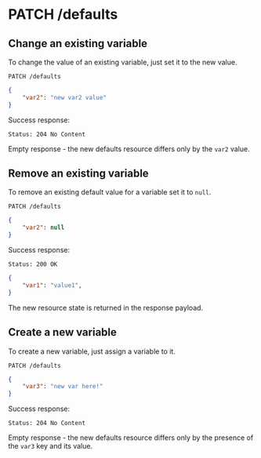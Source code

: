 # PATCH /defaults

## Change an existing variable

To change the value of an existing variable, just set it to the new value.

    PATCH /defaults

```json
{
    "var2": "new var2 value"
}
```

Success response:

    Status: 204 No Content

Empty response - the new defaults resource differs only by the `var2` value.

## Remove an existing variable

To remove an existing default value for a variable set it to `null`.

    PATCH /defaults

```json
{
    "var2": null
}
```

Success response:

    Status: 200 OK

```json
{
    "var1": "value1",
}
```

The new resource state is returned in the response payload.

## Create a new variable

To create a new variable, just assign a variable to it.

    PATCH /defaults

```json
{
    "var3": "new var here!"
}
```

Success response:

    Status: 204 No Content

Empty response - the new defaults resource differs only by the presence of the
`var3` key and its value.
